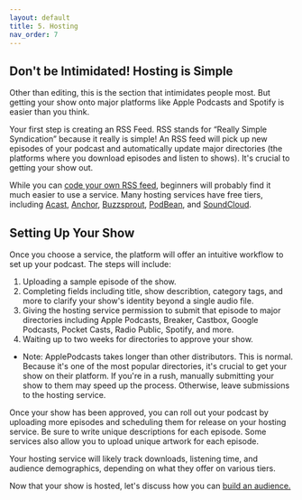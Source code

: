 ```yaml
---
layout: default
title: 5. Hosting 
nav_order: 7
---
```


## Don't be Intimidated! Hosting is Simple

Other than editing, this is the section that intimidates people most. But getting your show onto major platforms like Apple Podcasts and Spotify is easier than you think. 

Your first step is creating an RSS Feed. RSS stands for “Really Simple Syndication” because it really is simple! An RSS feed will pick up new episodes of your podcast and automatically update major directories (the platforms where you download episodes and listen to shows). It's crucial to getting your show out. 

While you can [code your own RSS feed](https://www.wikihow.com/Create-an-RSS-Feed), beginners will probably find it much easier to use a service. Many hosting services have free tiers, including [Acast](https://www.acast.com/), [Anchor](https://anchor.fm/), [Buzzsprout](https://www.buzzsprout.com/), [PodBean](https://www.podbean.com/), and [SoundCloud](https://soundcloud.com/). 

## Setting Up Your Show

Once you choose a service, the platform will offer an intuitive workflow to set up your podcast. The steps will include:
1. Uploading a sample episode of the show.
2. Completing fields including title, show describtion, category tags, and more to clarify your show's identity beyond a single audio file.
3. Giving the hosting service permission to submit that episode to major directories including Apple Podcasts, Breaker, Castbox, Google Podcasts, Pocket Casts, Radio Public, Spotify, and more. 
4. Waiting up to two weeks for directories to approve your show. 
- Note: ApplePodcasts takes longer than other distributors. This is normal. Because it's one of the most popular directories, it's crucial to get your show on their platform. If you're in a rush, manually submitting your show to them may speed up the process. Otherwise, leave submissions to the hosting service. 

Once your show has been approved, you can roll out your podcast by uploading more episodes and scheduling them for release on your hosting service. Be sure to write unique descriptions for each episode. Some services also allow you to upload unique artwork for each episode. 

Your hosting service will likely track downloads, listening time, and audience demographics, depending on what they offer on various tiers. 

Now that your show is hosted, let's discuss how you can [build an audience.](https://scds.github.io/podcasting/outreach.html)
